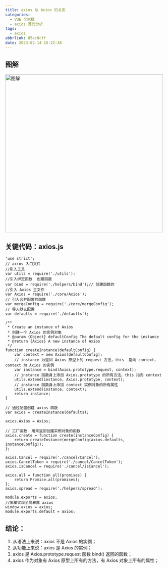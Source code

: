 ```yaml
---
title: axios 与 Axios 的关系
categories:
  - VUE 全家桶
  - axios 源码分析
tags:
  - axios
abbrlink: 85ec8cff
date: 2023-02-14 15:22:38
---
```


## 图解
<img src="图解.jpg" width="auto" height="500px" class="lazy-load" title="图解"/>


## 关键代码：axios.js
```JS
'use strict';
// axios 入口文件
//引入工具
var utils = require('./utils');
//引入绑定函数  创建函数
var bind = require('./helpers/bind');// 创建函数的
//引入 Axios 主文件
var Axios = require('./core/Axios');
// 引入合并配置的函数
var mergeConfig = require('./core/mergeConfig');
// 导入默认配置
var defaults = require('./defaults');

/**
 * Create an instance of Axios
 * 创建一个 Axios 的实例对象
 * @param {Object} defaultConfig The default config for the instance
 * @return {Axios} A new instance of Axios
 */
function createInstance(defaultConfig) {
    var context = new Axios(defaultConfig);
    // instance 为返回 Axios 原型上的 request 方法，this  指向 context，context 为 Axios 的实例
    var instance = bind(Axios.prototype.request, context);
    // instance 函数身上添加 Axios.prototype 的所有方法，this 指向 context
    utils.extend(instance, Axios.prototype, context);
    // instance 函数身上添加 context 实例对象的所有属性
    utils.extend(instance, context);
    return instance;
}

// 通过配置创建 axios 函数
var axios = createInstance(defaults);

axios.Axios = Axios;

// 工厂函数  用来返回创建实例对象的函数
axios.create = function create(instanceConfig) {
    return createInstance(mergeConfig(axios.defaults, instanceConfig));
};

axios.Cancel = require('./cancel/Cancel');
axios.CancelToken = require('./cancel/CancelToken');
axios.isCancel = require('./cancel/isCancel');

axios.all = function all(promises) {
    return Promise.all(promises);
};
axios.spread = require('./helpers/spread');

module.exports = axios;
//简单实现全局暴露 axios
window.axios = axios;
module.exports.default = axios;
```

## 结论：
1. 从语法上来说：axios 不是 Axios 的实例；
2. 从功能上来说：axios 是 Axios 的实例；
3. axios 是 Axios.prototype.request 函数 bind() 返回的函数；
4. axios 作为对象有 Axios 原型上所有的方法，有 Axios 对象上所有的属性；